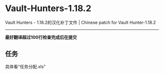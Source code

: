 # Vault-Hunters-1.18.2
Vault Hunters - 1.18.2的汉化补丁文件 | Chinese patch for Vault Hunter-1.18.2  
***
**最好翻译超过100行检查完成后在提交**  

## 任务  
具体看“任务分配.xls”  